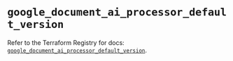 # `google_document_ai_processor_default_version`

Refer to the Terraform Registry for docs: [`google_document_ai_processor_default_version`](https://registry.terraform.io/providers/hashicorp/google/6.19.0/docs/resources/document_ai_processor_default_version).
